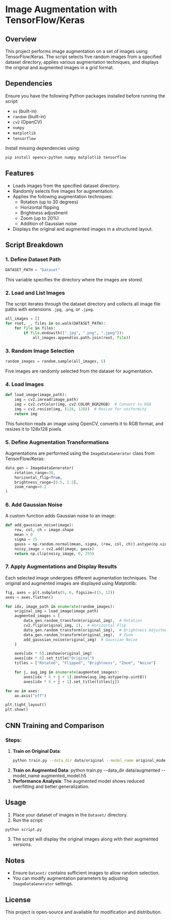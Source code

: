 # Image Augmentation with TensorFlow/Keras

## Overview
This project performs image augmentation on a set of images using TensorFlow/Keras. The script selects five random images from a specified dataset directory, applies various augmentation techniques, and displays the original and augmented images in a grid format.

## Dependencies
Ensure you have the following Python packages installed before running the script:

- `os` (built-in)
- `random` (built-in)
- `cv2` (OpenCV)
- `numpy`
- `matplotlib`
- `tensorflow`

Install missing dependencies using:
```bash
pip install opencv-python numpy matplotlib tensorflow
```

## Features
- Loads images from the specified dataset directory.
- Randomly selects five images for augmentation.
- Applies the following augmentation techniques:
  - Rotation (up to 30 degrees)
  - Horizontal flipping
  - Brightness adjustment
  - Zoom (up to 20%)
  - Addition of Gaussian noise
- Displays the original and augmented images in a structured layout.

## Script Breakdown
### 1. Define Dataset Path
```python
DATASET_PATH = "Dataset"
```
This variable specifies the directory where the images are stored.

### 2. Load and List Images
The script iterates through the dataset directory and collects all image file paths with extensions `.jpg`, `.png`, or `.jpeg`.
```python
all_images = []
for root, _, files in os.walk(DATASET_PATH):
    for file in files:
        if file.endswith((".jpg", ".png", ".jpeg")):
            all_images.append(os.path.join(root, file))
```
### 3. Random Image Selection
```python
random_images = random.sample(all_images, 5)
```
Five images are randomly selected from the dataset for augmentation.

### 4. Load Images
```python
def load_image(image_path):
    img = cv2.imread(image_path)
    img = cv2.cvtColor(img, cv2.COLOR_BGR2RGB)  # Convert to RGB
    img = cv2.resize(img, (128, 128))  # Resize for uniformity
    return img
```
This function reads an image using OpenCV, converts it to RGB format, and resizes it to 128x128 pixels.

### 5. Define Augmentation Transformations
Augmentations are performed using the `ImageDataGenerator` class from TensorFlow/Keras:
```python
data_gen = ImageDataGenerator(
    rotation_range=30,
    horizontal_flip=True,
    brightness_range=[0.5, 1.5],
    zoom_range=0.2
)
```

### 6. Add Gaussian Noise
A custom function adds Gaussian noise to an image:
```python
def add_gaussian_noise(image):
    row, col, ch = image.shape
    mean = 0
    sigma = 25
    gauss = np.random.normal(mean, sigma, (row, col, ch)).astype(np.uint8)
    noisy_image = cv2.add(image, gauss)
    return np.clip(noisy_image, 0, 255)
```

### 7. Apply Augmentations and Display Results
Each selected image undergoes different augmentation techniques. The original and augmented images are displayed using Matplotlib:
```python
fig, axes = plt.subplots(5, 6, figsize=(15, 12))
axes = axes.flatten()

for idx, image_path in enumerate(random_images):
    original_img = load_image(image_path)
    augmented_images = [
        data_gen.random_transform(original_img),  # Rotation
        cv2.flip(original_img, 1),  # Horizontal Flip
        data_gen.random_transform(original_img),  # Brightness Adjustment
        data_gen.random_transform(original_img),  # Zoom
        add_gaussian_noise(original_img)  # Gaussian Noise
    ]

    axes[idx * 6].imshow(original_img)
    axes[idx * 6].set_title("Original")
    titles = ["Rotated", "Flipped", "Brightness", "Zoom", "Noise"]

    for j, aug_img in enumerate(augmented_images):
        axes[idx * 6 + j + 1].imshow(aug_img.astype(np.uint8))
        axes[idx * 6 + j + 1].set_title(titles[j])

for ax in axes:
    ax.axis("off")

plt.tight_layout()
plt.show()
```
## CNN Training and Comparison

### Steps:
1. **Train on Original Data**:  
   ```bash
   python train.py --data_dir data/original --model_name original_model.h5
2. **Train on Augmented Data**:
   python train.py --data_dir data/augmented --model_name augmented_model.h5
3. **Performance Analysis**:
   The augmented model shows reduced overfitting and better generalization.
## Usage
1. Place your dataset of images in the `Dataset/` directory.
2. Run the script:
```bash
python script.py
```
3. The script will display the original images along with their augmented versions.
 
## Notes
- Ensure `Dataset/` contains sufficient images to allow random selection.
- You can modify augmentation parameters by adjusting `ImageDataGenerator` settings.

## License
This project is open-source and available for modification and distribution.

